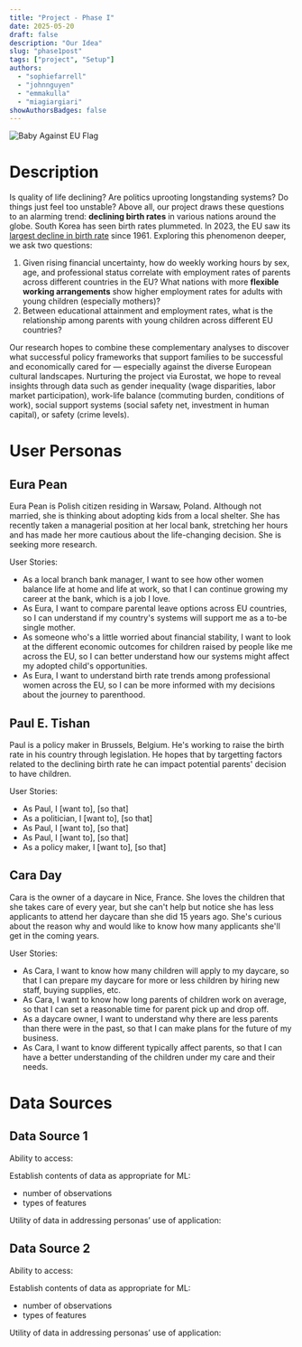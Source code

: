 ```yaml
---
title: "Project - Phase I"
date: 2025-05-20
draft: false
description: "Our Idea"
slug: "phase1post"
tags: ["project", "Setup"]
authors:
  - "sophiefarrell"
  - "johnnguyen"
  - "emmakulla"
  - "miagiargiari"
showAuthorsBadges: false
---
```


![Baby Against EU Flag](https://encrypted-tbn0.gstatic.com/images?q=tbn:ANd9GcRYTFh9IKUTedGHA0wAe1EPjhTrtf_WCVADOw&s)

# Description

Is quality of life declining? Are politics uprooting longstanding systems? Do things just feel too unstable? Above all, our project draws these questions to an alarming trend: **declining birth rates** in various nations around the globe. South Korea has seen birth rates plummeted. In 2023, the EU saw its [largest decline in birth rate](https://ec.europa.eu/eurostat/web/products-eurostat-news/w/ddn-20250307-1#:~:text=In%202023%2C%203.67%20million%20babies,down%20from%201.46%20in%202022.) since 1961. Exploring this phenomenon deeper, we ask two questions: 

1. Given rising financial uncertainty, how do weekly working hours by sex, age, and professional status correlate with employment rates of parents across different countries in the EU? What nations with more **flexible working arrangements** show higher employment rates for adults with young children (especially mothers)?
2. Between educational attainment and employment rates, what is the relationship among parents with young children across different EU countries? 

Our research hopes to combine these complementary analyses to discover what successful policy frameworks that support families to be successful and economically cared for — especially against the diverse European cultural landscapes. Nurturing the project via Eurostat, we hope to reveal insights through data such as gender inequality (wage disparities, labor market participation), work-life balance (commuting burden, conditions of work), social support systems (social safety net, investment in human capital), or safety (crime levels).

# User Personas

## Eura Pean
Eura Pean is Polish citizen residing in Warsaw, Poland. Although not married, she is thinking about adopting kids from a local shelter. She has recently taken a managerial position at her local bank, stretching her hours and has made her more cautious about the life-changing decision. She is seeking more research.

User Stories:
- As a local branch bank manager, I want to see how other women balance life at home and life at work, so that I can continue growing my career at the bank, which is a job I love.
- As Eura, I want to compare parental leave options across EU countries, so I can understand if my country's systems will support me as a to-be single mother.
- As someone who's a little worried about financial stability, I want to look at the different economic outcomes for children raised by people like me across the EU, so I can better understand how our systems might affect my adopted child's opportunities.
- As Eura, I want to understand birth rate trends among professional women across the EU, so I can be more informed with my decisions about the journey to parenthood.

## Paul E. Tishan
Paul is a policy maker in Brussels, Belgium. He's working to raise the birth rate in his country through legislation. He hopes that by targetting factors related to the declining birth rate he can impact potential parents' decision to have children. 

User Stories:
- As Paul, I [want to], [so that]
- As a politician, I [want to], [so that]
- As Paul, I [want to], [so that]
- As Paul, I [want to], [so that]
- As a policy maker, I [want to], [so that]

## Cara Day
Cara is the owner of a daycare in Nice, France. She loves the children that she takes care of every year, but she can't help but notice she has less applicants to attend her daycare than she did 15 years ago. She's curious about the reason why and would like to know how many applicants she'll get in the coming years. 

User Stories:
- As Cara, I want to know how many children will apply to my daycare, so that I can prepare my daycare for more or less children by hiring new staff, buying supplies, etc. 
- As Cara, I want to know how long parents of children work on average, so that I can set a reasonable time for parent pick up and drop off. 
- As a daycare owner, I want to understand why there are less parents than there were in the past, so that I can make plans for the future of my business. 
- As Cara, I want to know different typically affect parents, so that I can have a better understanding of the children under my care and their needs. 
# Data Sources

## Data Source 1

Ability to access: 

Establish contents of data as appropriate for ML: 
- number of observations
- types of features

Utility of data in addressing personas’ use of application: 

## Data Source 2

Ability to access: 

Establish contents of data as appropriate for ML: 
- number of observations
- types of features

Utility of data in addressing personas’ use of application:
